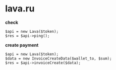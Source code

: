 # lava.ru

**check**
```
$api = new Lava($token);
$res = $api->ping();
```

**create payment**
```
$api = new Lava($token);
$data = new InvoiceCreateData($wallet_to, $sum);
$res = $api->invoiceCreate($data);
```